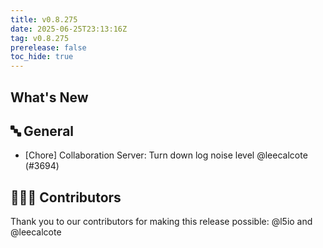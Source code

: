 ```yaml
---
title: v0.8.275
date: 2025-06-25T23:13:16Z
tag: v0.8.275
prerelease: false
toc_hide: true
---
```


## What's New
## 🔤 General
- [Chore] Collaboration Server: Turn down log noise level @leecalcote (#3694)

## 👨🏽‍💻 Contributors

Thank you to our contributors for making this release possible:
@l5io and @leecalcote

